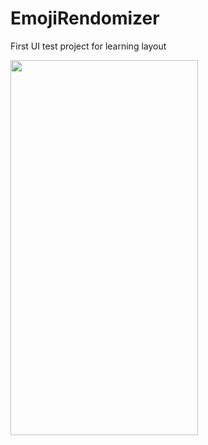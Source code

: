 # EmojiRendomizer
First UI test project for learning layout

<img src="assets/images/EmojiRandomizer.png" width = 300 height = 600>


